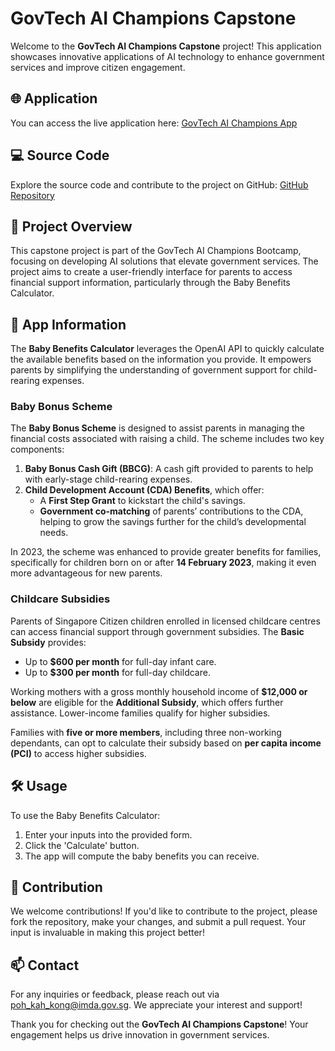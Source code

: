 # GovTech AI Champions Capstone

Welcome to the **GovTech AI Champions Capstone** project! This application showcases innovative applications of AI technology to enhance government services and improve citizen engagement.

## 🌐 Application

You can access the live application here: [GovTech AI Champions App](https://ai-champions-bootcamp-capstone-hob7rvjpaxlv5wvbjbpfcb.streamlit.app)

## 💻 Source Code

Explore the source code and contribute to the project on GitHub: [GitHub Repository](https://github.com/strengthandwill/ai-champions-bootcamp-capstone)

## 📄 Project Overview

This capstone project is part of the GovTech AI Champions Bootcamp, focusing on developing AI solutions that elevate government services. The project aims to create a user-friendly interface for parents to access financial support information, particularly through the Baby Benefits Calculator.

## 🍼 App Information

The **Baby Benefits Calculator** leverages the OpenAI API to quickly calculate the available benefits based on the information you provide. It empowers parents by simplifying the understanding of government support for child-rearing expenses.

### Baby Bonus Scheme

The **Baby Bonus Scheme** is designed to assist parents in managing the financial costs associated with raising a child. The scheme includes two key components:

1. **Baby Bonus Cash Gift (BBCG)**: A cash gift provided to parents to help with early-stage child-rearing expenses.
2. **Child Development Account (CDA) Benefits**, which offer:
   - A **First Step Grant** to kickstart the child's savings.
   - **Government co-matching** of parents’ contributions to the CDA, helping to grow the savings further for the child’s developmental needs.

In 2023, the scheme was enhanced to provide greater benefits for families, specifically for children born on or after **14 February 2023**, making it even more advantageous for new parents.

### Childcare Subsidies

Parents of Singapore Citizen children enrolled in licensed childcare centres can access financial support through government subsidies. The **Basic Subsidy** provides:
- Up to **$600 per month** for full-day infant care.
- Up to **$300 per month** for full-day childcare.

Working mothers with a gross monthly household income of **$12,000 or below** are eligible for the **Additional Subsidy**, which offers further assistance. Lower-income families qualify for higher subsidies.

Families with **five or more members**, including three non-working dependants, can opt to calculate their subsidy based on **per capita income (PCI)** to access higher subsidies.

## 🛠️ Usage

To use the Baby Benefits Calculator:
1. Enter your inputs into the provided form.
2. Click the 'Calculate' button.
3. The app will compute the baby benefits you can receive.

## 🤝 Contribution

We welcome contributions! If you'd like to contribute to the project, please fork the repository, make your changes, and submit a pull request. Your input is invaluable in making this project better!

## 📫 Contact

For any inquiries or feedback, please reach out via [poh_kah_kong@imda.gov.sg](mailto:poh_kah_kong@imda.gov.sg). We appreciate your interest and support!

Thank you for checking out the **GovTech AI Champions Capstone**! Your engagement helps us drive innovation in government services.